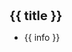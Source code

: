 <div class="warp">
  <div
    class="item"
    v-for="({ title, configList }, index) in data"
    :key="index">
    <div class="title">{{ title }}</div>
    <ul class="config">
      <li v-for="info in configList" :key="info">{{ info }}</li>
    </ul>
  </div>
</div>

<script setup>
import { reactive } from 'vue'

const data = reactive([
  {
    title: '台式机',
    configList: [
      'CPU: 12代i5 12600kf',
      '显卡: -',
      '主板: 迫击炮',
      '固态硬盘: -',
      '内存条: -',
      '电源: -',
      '散热: -',
      '机箱: -'
    ]
  },
  {
    title: '笔记本',
    configList: ['华硕飞行堡垒']
  }
])
</script>

<style lang="scss">
  .warp {
    display: grid;
    grid-template-columns: repeat(2, 1fr);
    width: 100%;
  }
  .item {
    .title {
      font-size: 20px;
      font-weight: bolder;
    }
  }
</style>
